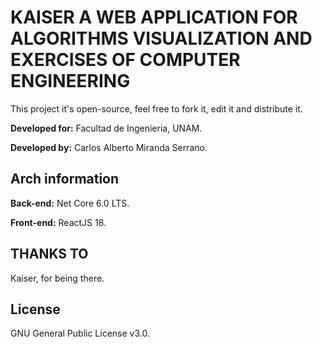 # KAISER A WEB APPLICATION FOR ALGORITHMS VISUALIZATION AND EXERCISES OF COMPUTER ENGINEERING

This project it's open-source, feel free to fork it, edit it and distribute it.

**Developed for:** Facultad de Ingenieria, UNAM.

**Developed by:** Carlos Alberto Miranda Serrano. 

## Arch information

**Back-end:** Net Core 6.0 LTS.

**Front-end:** ReactJS 18.

## THANKS TO

Kaiser, for being there.

## License

GNU General Public License v3.0.
